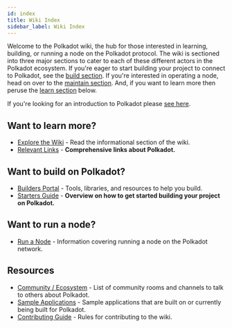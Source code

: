 ```yaml
---
id: index
title: Wiki Index
sidebar_label: Wiki Index
---
```


Welcome to the Polkadot wiki, the hub for those interested in learning, building, or running a node
on the Polkadot protocol. The wiki is sectioned into three major sections to cater to each of these
different actors in the Polkadot ecosystem. If you're eager to start building your project to
connect to Polkadot, see the [build section](#want-to-build-on-polkadot). If you're interested in
operating a node, head on over to the [maintain section](#want-to-run-a-node). And, if you want to
learn more then peruse the [learn section](#want-to-learn-more) below.

If you're looking for an introduction to Polkadot please [see here](learn-introduction).

## Want to learn more?

- [Explore the Wiki](learn-introduction) - Read the informational section of the wiki.
- [Relevant Links](learn-relevant-links) - **Comprehensive links about Polkadot.**

## Want to build on Polkadot?

- [Builders Portal](build-index) - Tools, libraries, and resources to help you build.
- [Starters Guide](build-build-with-polkadot) - **Overview on how to get started building your
  project on Polkadot.**

## Want to run a node?

- [Run a Node](maintain-index) - Information covering running a node on the Polkadot network.

## Resources

- [Community / Ecosystem](community) - List of community rooms and channels to talk to others about
  Polkadot.
- [Sample Applications](build-examples-index) - Sample applications that are built on or currently
  being built for Polkadot.
- [Contributing Guide](contributing) - Rules for contributing to the wiki.
